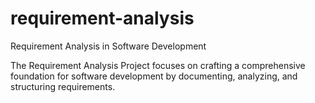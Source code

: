 # requirement-analysis
Requirement Analysis in Software Development

The Requirement Analysis Project focuses on crafting a comprehensive foundation for software development by documenting, analyzing, and structuring requirements.
